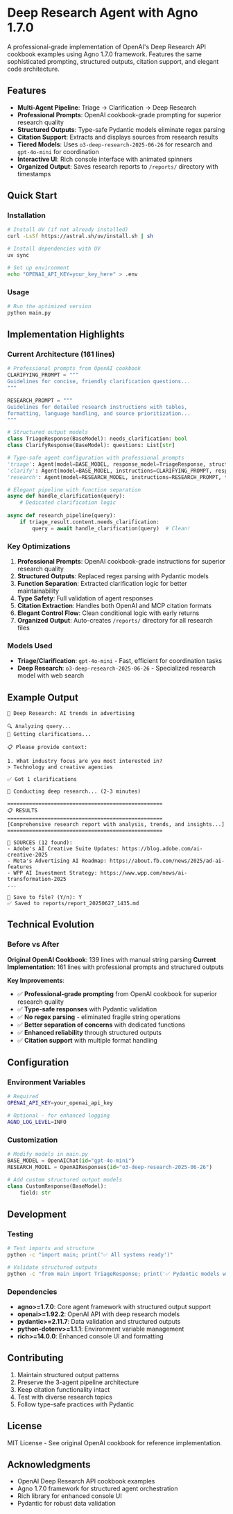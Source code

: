 # Deep Research Agent with Agno 1.7.0

A professional-grade implementation of OpenAI's Deep Research API cookbook examples using Agno 1.7.0 framework. Features the same sophisticated prompting, structured outputs, citation support, and elegant code architecture.

## Features

- **Multi-Agent Pipeline**: Triage → Clarification → Deep Research
- **Professional Prompts**: OpenAI cookbook-grade prompting for superior research quality
- **Structured Outputs**: Type-safe Pydantic models eliminate regex parsing
- **Citation Support**: Extracts and displays sources from research results
- **Tiered Models**: Uses `o3-deep-research-2025-06-26` for research and `gpt-4o-mini` for coordination
- **Interactive UI**: Rich console interface with animated spinners
- **Organized Output**: Saves research reports to `/reports/` directory with timestamps

## Quick Start

### Installation

```bash
# Install UV (if not already installed)
curl -LsSf https://astral.sh/uv/install.sh | sh

# Install dependencies with UV
uv sync

# Set up environment
echo "OPENAI_API_KEY=your_key_here" > .env
```

### Usage

```bash
# Run the optimized version
python main.py
```

## Implementation Highlights

### Current Architecture (161 lines)

```python
# Professional prompts from OpenAI cookbook
CLARIFYING_PROMPT = """
Guidelines for concise, friendly clarification questions...
"""

RESEARCH_PROMPT = """
Guidelines for detailed research instructions with tables, 
formatting, language handling, and source prioritization...
"""

# Structured output models
class TriageResponse(BaseModel): needs_clarification: bool
class ClarifyResponse(BaseModel): questions: List[str]

# Type-safe agent configuration with professional prompts
'triage': Agent(model=BASE_MODEL, response_model=TriageResponse, structured_outputs=True)
'clarify': Agent(model=BASE_MODEL, instructions=CLARIFYING_PROMPT, response_model=ClarifyResponse, structured_outputs=True)
'research': Agent(model=RESEARCH_MODEL, instructions=RESEARCH_PROMPT, tools=[{"type": "web_search_preview"}], markdown=True)

# Elegant pipeline with function separation
async def handle_clarification(query):
    # Dedicated clarification logic
    
async def research_pipeline(query):
    if triage_result.content.needs_clarification:
        query = await handle_clarification(query)  # Clean!
```

### Key Optimizations

1. **Professional Prompts**: OpenAI cookbook-grade instructions for superior research quality
2. **Structured Outputs**: Replaced regex parsing with Pydantic models
3. **Function Separation**: Extracted clarification logic for better maintainability  
4. **Type Safety**: Full validation of agent responses
5. **Citation Extraction**: Handles both OpenAI and MCP citation formats
6. **Elegant Control Flow**: Clean conditional logic with early returns
7. **Organized Output**: Auto-creates `/reports/` directory for all research files

### Models Used

- **Triage/Clarification**: `gpt-4o-mini` - Fast, efficient for coordination tasks
- **Deep Research**: `o3-deep-research-2025-06-26` - Specialized research model with web search

## Example Output

```
🔬 Deep Research: AI trends in advertising

🔍 Analyzing query...
📝 Getting clarifications...

📋 Please provide context:

1. What industry focus are you most interested in?
> Technology and creative agencies

✅ Got 1 clarifications

🔬 Conducting deep research... (2-3 minutes)

==================================================
📋 RESULTS
==================================================
[Comprehensive research report with analysis, trends, and insights...]
==================================================

📖 SOURCES (12 found):
- Adobe's AI Creative Suite Updates: https://blog.adobe.com/ai-creative-2025
- Meta's Advertising AI Roadmap: https://about.fb.com/news/2025/ad-ai-features
- WPP AI Investment Strategy: https://www.wpp.com/news/ai-transformation-2025
...

💾 Save to file? (Y/n): Y
✅ Saved to reports/report_20250627_1435.md
```

## Technical Evolution

### Before vs After

**Original OpenAI Cookbook**: 139 lines with manual string parsing
**Current Implementation**: 161 lines with professional prompts and structured outputs

**Key Improvements**:
- ✅ **Professional-grade prompting** from OpenAI cookbook for superior research quality
- ✅ **Type-safe responses** with Pydantic validation
- ✅ **No regex parsing** - eliminated fragile string operations
- ✅ **Better separation of concerns** with dedicated functions
- ✅ **Enhanced reliability** through structured outputs
- ✅ **Citation support** with multiple format handling

## Configuration

### Environment Variables

```bash
# Required
OPENAI_API_KEY=your_openai_api_key

# Optional - for enhanced logging
AGNO_LOG_LEVEL=INFO
```

### Customization

```python
# Modify models in main.py
BASE_MODEL = OpenAIChat(id="gpt-4o-mini")
RESEARCH_MODEL = OpenAIResponses(id="o3-deep-research-2025-06-26")

# Add custom structured output models
class CustomResponse(BaseModel):
    field: str
```

## Development

### Testing

```bash
# Test imports and structure
python -c "import main; print('✅ All systems ready')"

# Validate structured outputs
python -c "from main import TriageResponse; print('✅ Pydantic models working')"
```

### Dependencies

- **agno>=1.7.0**: Core agent framework with structured output support
- **openai>=1.92.2**: OpenAI API with deep research models
- **pydantic>=2.11.7**: Data validation and structured outputs
- **python-dotenv>=1.1.1**: Environment variable management
- **rich>=14.0.0**: Enhanced console UI and formatting

## Contributing

1. Maintain structured output patterns
2. Preserve the 3-agent pipeline architecture
3. Keep citation functionality intact
4. Test with diverse research topics
5. Follow type-safe practices with Pydantic

## License

MIT License - See original OpenAI cookbook for reference implementation.

## Acknowledgments

- OpenAI Deep Research API cookbook examples
- Agno 1.7.0 framework for structured agent orchestration
- Rich library for enhanced console UI
- Pydantic for robust data validation
